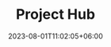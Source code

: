 ---
title: "Project Hub"
date: 2023-08-01T11:02:05+06:00
icon: "ti-panel"
weight: 23
description: "Lorem ipsum dolor sit amet ipsum dolor sit amet ipsum dolor sit amet"
type : "docs"
---